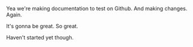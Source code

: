 Yea we're making documentation to test on Github. And making changes. Again.

It's gonna be great. So great.

Haven't started yet though.